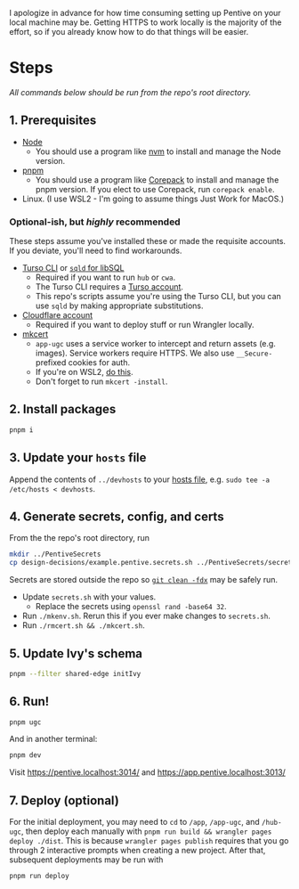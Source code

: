 I apologize in advance for how time consuming setting up Pentive on your local machine may be. Getting HTTPS to work locally is the majority of the effort, so if you already know how to do that things will be easier.

# Steps

_All commands below should be run from the repo's root directory._

## 1. Prerequisites

- [Node](https://nodejs.org)
  - You should use a program like [nvm](https://github.com/nvm-sh/nvm) to install and manage the Node version.
- [pnpm](https://pnpm.io/)
  - You should use a program like [Corepack](https://nodejs.org/api/corepack.html) to install and manage the pnpm version. If you elect to use Corepack, run `corepack enable`.
- Linux. (I use WSL2 - I'm going to assume things Just Work for MacOS.)

### Optional-ish, but _highly_ recommended

These steps assume you've installed these or made the requisite accounts. If you deviate, you'll need to find workarounds.

- [Turso CLI](https://github.com/tursodatabase/turso-cli) or [`sqld` for libSQL](https://github.com/tursodatabase/libsql/tree/main/libsql-server)
  - Required if you want to run `hub` or `cwa`.
  - The Turso CLI requires a [Turso account](https://api.turso.tech/auth).
  - This repo's scripts assume you're using the Turso CLI, but you can use `sqld` by making appropriate substitutions.
- [Cloudflare account](https://dash.cloudflare.com/sign-up)
  - Required if you want to deploy stuff or run Wrangler locally.
- [mkcert](https://github.com/FiloSottile/mkcert)
  - `app-ugc` uses a service worker to intercept and return assets (e.g. images). Service workers require HTTPS. We also use `__Secure-` prefixed cookies for auth.
  - If you're on WSL2, [do this](https://github.com/FiloSottile/mkcert/issues/357#issuecomment-1466762021).
  - Don't forget to run `mkcert -install`.

## 2. Install packages

```bash
pnpm i
```

## 3. Update your `hosts` file

Append the contents of `../devhosts` to your [hosts file](https://www.howtogeek.com/howto/27350/beginner-geek-how-to-edit-your-hosts-file/), e.g. `sudo tee -a /etc/hosts < devhosts`.

## 4. Generate secrets, config, and certs

From the the repo's root directory, run

```bash
mkdir ../PentiveSecrets
cp design-decisions/example.pentive.secrets.sh ../PentiveSecrets/secrets.sh
```

Secrets are stored outside the repo so [`git clean -fdx`](https://tysonwilliams.coding.blog/2020-07-11_systematic_cleaning#git-clean--fdx) may be safely run.

- Update `secrets.sh` with your values.
  - Replace the secrets using `openssl rand -base64 32`.
- Run `./mkenv.sh`. Rerun this if you ever make changes to `secrets.sh`.
- Run `./rmcert.sh && ./mkcert.sh`.

## 5. Update Ivy's schema

```bash
pnpm --filter shared-edge initIvy
```

## 6. Run!

```bash
pnpm ugc
```

And in another terminal:

```bash
pnpm dev
```

Visit https://pentive.localhost:3014/ and https://app.pentive.localhost:3013/

## 7. Deploy (optional)

For the initial deployment, you may need to `cd` to `/app`, `/app-ugc`, and `/hub-ugc`, then deploy each manually with `pnpm run build && wrangler pages deploy ./dist`. This is because `wrangler pages publish` requires that you go through 2 interactive prompts when creating a new project. After that, subsequent deployments may be run with

```bash
pnpm run deploy
```
